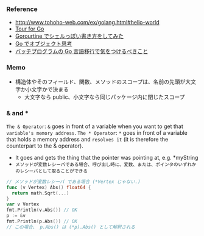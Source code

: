 ### Reference

- http://www.tohoho-web.com/ex/golang.html#hello-world
- [Tour for Go](https://tour.golang.org/moretypes/15)
- [Gorourtine でシェルっぽい書き方をしてみた](https://qiita.com/fufu44/items/e768a5ac0187b4986783)
- [Go でオブジェクト思考](https://qiita.com/kitoko552/items/a6698c68379a8cd8b999#embed%E5%9F%8B%E3%82%81%E8%BE%BC%E3%81%BF)
- [バッチプログラムの Go 言語移行で気をつけるべきこと](https://www.xdata.jp/blogs/bigdata/go_lang.html)

### Memo

- 構造体やそのフィールド、関数、メソッドのスコープは、名前の先頭が大文字か小文字かで決まる
  - 大文字なら public、小文字なら同じパッケージ内に閉じたスコープ

### & and *
`The & Operator`: `&` goes in front of a variable when you want to get that `variable's memory address`.
`The * Operator`: `*` goes in front of a variable that holds a memory address and `resolves it` (it is therefore the counterpart to the & operator).
  - It goes and gets the thing that the pointer was pointing at, e.g. *myString
- `メソッドが変数レシーバである場合、呼び出し時に、変数、または、ポインタのいずれかのレシーバとして取ることができる`
```go
// メソッドが変数レシーバ である場合 (*Vertex じゃない.)
func (v Vertex) Abs() float64 {
  return math.Sqrt(...)
}
var v Vertex
fmt.Println(v.Abs()) // OK
p := &v
fmt.Println(p.Abs()) // OK
// この場合、 p.Abs() は (*p).Abs() として解釈される
```